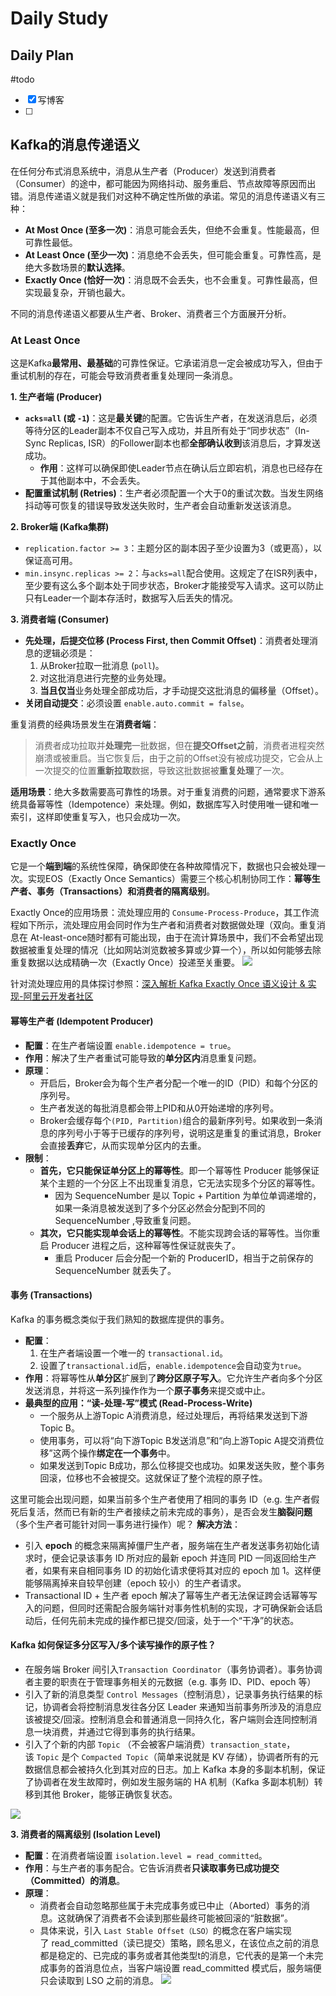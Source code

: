 # Daily Study
## Daily Plan
#todo
- [x] 写博客
- [ ] 
## Kafka的消息传递语义

在任何分布式消息系统中，消息从生产者（Producer）发送到消费者（Consumer）的途中，都可能因为网络抖动、服务重启、节点故障等原因而出错。消息传递语义就是我们对这种不确定性所做的承诺。常见的消息传递语义有三种：
- **At Most Once (至多一次)**：消息可能会丢失，但绝不会重复。性能最高，但可靠性最低。
- **At Least Once (至少一次)**：消息绝不会丢失，但可能会重复。可靠性高，是绝大多数场景的**默认选择**。
- **Exactly Once (恰好一次)**：消息既不会丢失，也不会重复。可靠性最高，但实现最复杂，开销也最大。

不同的消息传递语义都要从生产者、Broker、消费者三个方面展开分析。
### At Least Once
这是Kafka**最常用、最基础**的可靠性保证。它承诺消息一定会被成功写入，但由于重试机制的存在，可能会导致消费者重复处理同一条消息。

**1. 生产者端 (Producer)**

- **`acks=all` (或 `-1`)**：这是**最关键**的配置。它告诉生产者，在发送消息后，必须等待分区的Leader副本不仅自己写入成功，并且所有处于“同步状态”（In-Sync Replicas, ISR）的Follower副本也都**全部确认收到**该消息后，才算发送成功。
    - **作用**：这样可以确保即使Leader节点在确认后立即宕机，消息也已经存在于其他副本中，不会丢失。
- **配置重试机制 (Retries)**：生产者必须配置一个大于0的重试次数。当发生网络抖动等可恢复的错误导致发送失败时，生产者会自动重新发送该消息。

**2. Broker端 (Kafka集群)**

- `replication.factor >= 3`：主题分区的副本因子至少设置为3（或更高），以保证高可用。
- `min.insync.replicas >= 2`：与`acks=all`配合使用。这规定了在ISR列表中，至少要有这么多个副本处于同步状态，Broker才能接受写入请求。这可以防止只有Leader一个副本存活时，数据写入后丢失的情况。

**3. 消费者端 (Consumer)**

- **先处理，后提交位移 (Process First, then Commit Offset)**：消费者处理消息的逻辑必须是：
    1. 从Broker拉取一批消息 (`poll`)。
    2. 对这批消息进行完整的业务处理。
    3. **当且仅当**业务处理全部成功后，才手动提交这批消息的偏移量（Offset）。
- **关闭自动提交**：必须设置 `enable.auto.commit = false`。


重复消费的经典场景发生在**消费者端**：

> 消费者成功拉取并**处理完**一批数据，但在**提交Offset之前**，消费者进程突然崩溃或被重启。当它恢复后，由于之前的Offset没有被成功提交，它会从上一次提交的位置**重新拉取**数据，导致这批数据被**重复处理**了一次。

**适用场景**：绝大多数需要高可靠性的场景。对于重复消费的问题，通常要求下游系统具备幂等性（Idempotence）来处理。例如，数据库写入时使用唯一键和唯一索引，这样即使重复写入，也只会成功一次。

### Exactly Once
它是一个**端到端**的系统性保障，确保即使在各种故障情况下，数据也只会被处理一次。实现EOS（Exactly Once Semantics）需要三个核心机制协同工作：**幂等生产者、事务（Transactions）和消费者的隔离级别**。

Exactly Once的应用场景：流处理应用的 `Consume-Process-Produce`，其工作流程如下所示，流处理应用会同时作为生产者和消费者对数据做处理（双向。重复消息在 At-least-once随时都有可能出现，由于在流计算场景中，我们不会希望出现数据被重复处理的情况（比如网站浏览数被多算或少算一个），所以如何能够去除重复数据以达成精确一次（Exactly Once）投递至关重要。
![](attachments/Pasted%20image%2020250619112031.png)

针对流处理应用的具体探讨参照：[深入解析 Kafka Exactly Once 语义设计 & 实现-阿里云开发者社区](https://developer.aliyun.com/article/1172598)

#### 幂等生产者 (Idempotent Producer)
- **配置**：在生产者端设置 `enable.idempotence = true`。
- **作用**：解决了生产者重试可能导致的**单分区内**消息重复问题。
- **原理**：
    - 开启后，Broker会为每个生产者分配一个唯一的ID（PID）和每个分区的序列号。
    - 生产者发送的每批消息都会带上PID和从0开始递增的序列号。
    - Broker会缓存每个`(PID, Partition)`组合的最新序列号。如果收到一条消息的序列号小于等于已缓存的序列号，说明这是重复的重试消息，Broker会直接**丢弃**它，从而实现单分区内的去重。
-  **限制**：
	- **首先，它只能保证单分区上的幂等性**。即一个幂等性 Producer 能够保证某个主题的一个分区上不出现重复消息，它无法实现多个分区的幂等性。
	    - 因为 SequenceNumber 是以 Topic + Partition 为单位单调递增的，如果一条消息被发送到了多个分区必然会分配到不同的 SequenceNumber ,导致重复问题。
	- **其次，它只能实现单会话上的幂等性**。不能实现跨会话的幂等性。当你重启 Producer 进程之后，这种幂等性保证就丧失了。
	    - 重启 Producer 后会分配一个新的 ProducerID，相当于之前保存的 SequenceNumber 就丢失了。

#### 事务 (Transactions)
Kafka 的事务概念类似于我们熟知的数据库提供的事务。

- **配置**：
    1. 在生产者端设置一个唯一的 `transactional.id`。
    2. 设置了`transactional.id`后，`enable.idempotence`会自动变为`true`。
- **作用**：将幂等性从**单分区**扩展到了**跨分区原子写入**。它允许生产者向多个分区发送消息，并将这一系列操作作为一个**原子事务**来提交或中止。
- **最典型的应用：“读-处理-写”模式 (Read-Process-Write)**
    - 一个服务从上游Topic A消费消息，经过处理后，再将结果发送到下游Topic B。
    - 使用事务，可以将“向下游Topic B发送消息”和“向上游Topic A提交消费位移”这两个操作**绑定在一个事务**中。
    - 如果发送到Topic B成功，那么位移提交也成功。如果发送失败，整个事务回滚，位移也不会被提交。这就保证了整个流程的原子性。

这里可能会出现问题，如果当前多个生产者使用了相同的事务 ID（e.g. 生产者假死后复活，然而已有新的生产者接续之前未完成的事务），是否会发生**脑裂问题**（多个生产者可能针对同一事务进行操作）呢？
**解决方法**：
- 引入 **epoch** 的概念来隔离掉僵尸生产者，服务端在生产者发送事务初始化请求时，便会记录该事务 ID 所对应的最新 epoch 并连同 PID 一同返回给生产者，如果有来自相同事务 ID 的初始化请求便将其对应的 epoch 加 1。这样便能够隔离掉来自较早创建（epoch 较小）的生产者请求。
- Transactional ID + 生产者 epoch 解决了幂等生产者无法保证跨会话幂等写入的问题，但同时还需配合服务端针对事务性机制的实现，才可确保新会话启动后，任何先前未完成的操作都已提交/回滚，处于一个“干净”的状态。

#### Kafka 如何保证多分区写入/多个读写操作的原子性？
- 在服务端 Broker 间引入`Transaction Coordinator`（事务协调者）。事务协调者主要的职责在于管理事务相关的元数据（e.g. 事务 ID、PID、epoch 等）
- 引入了新的消息类型 `Control Messages`（控制消息），记录事务执行结果的标记，协调者会将控制消息发往各分区 Leader 来通知当前事务所涉及的消息应该被提交/回滚。控制消息会和普通消息一同持久化，客户端则会连同控制消息一块消费，并通过它得到事务的执行结果。
- 引入了个新的内部 `Topic` （不会被客户端消费）`transaction_state`，该 `Topic` 是个 `Compacted Topic`（简单来说就是 KV 存储），协调者所有的元数据信息都会被持久化到其对应的日志。加上 Kafka 本身的多副本机制，保证了协调者在发生故障时，例如发生服务端的 HA 机制（Kafka 多副本机制）转移到其他 Broker，能够正确恢复状态。

![](attachments/1750304137847_d.png)



**3. 消费者的隔离级别 (Isolation Level)**

- **配置**：在消费者端设置 `isolation.level = read_committed`。
- **作用**：与生产者的事务配合。它告诉消费者**只读取事务已成功提交（Committed）的消息**。
- **原理**：
	- 消费者会自动忽略那些属于未完成事务或已中止（Aborted）事务的消息。这就确保了消费者不会读到那些最终可能被回滚的“脏数据”。
	- 具体来说，引入 `Last Stable Offset（LSO）`的概念在客户端实现了 read_committed（读已提交）策略，顾名思义，在该位点之前的消息都是稳定的、已完成的事务或者其他类型t的消息，它代表的是第一个未完成事务的首消息位点，当客户端设置 read_committed 模式后，服务端便只会读取到 LSO 之前的消息。
![](attachments/Pasted%20image%2020250619142349.png)
